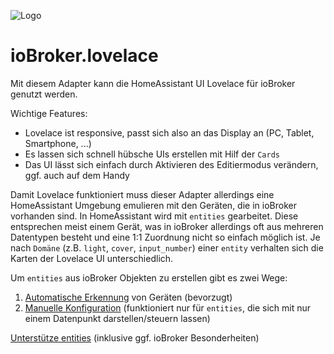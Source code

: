 ![Logo](../../admin/lovelace.png)
# ioBroker.lovelace

Mit diesem Adapter kann die HomeAssistant UI Lovelace für ioBroker genutzt werden.

Wichtige Features:
* Lovelace ist responsive, passt sich also an das Display an (PC, Tablet, Smartphone, ...)
* Es lassen sich schnell hübsche UIs erstellen mit Hilf der `Cards`
* Das UI lässt sich einfach durch Aktivieren des Editiermodus verändern, ggf. auch auf dem Handy

Damit Lovelace funktioniert muss dieser Adapter allerdings eine HomeAssistant Umgebung emulieren mit den Geräten, 
die in ioBroker vorhanden sind. In HomeAssistant wird mit `entities` gearbeitet. Diese entsprechen meist einem Gerät,
was in ioBroker allerdings oft aus mehreren Datentypen besteht und eine 1:1 Zuordnung nicht so einfach möglich ist. 
Je nach `Domäne` (z.B. `light`, `cover`, `input_number`) einer `entity` verhalten sich die Karten der Lovelace UI unterschiedlich.   

Um `entities` aus ioBroker Objekten zu erstellen gibt es zwei Wege:
1. [Automatische Erkennung](automatic_entities.md) von Geräten (bevorzugt)
2. [Manuelle Konfiguration](manual_entities.md) (funktioniert nur für `entities`, die sich mit nur einem Datenpunkt darstellen/steuern lassen)

[Unterstütze entities](supported_entities.md) (inklusive ggf. ioBroker Besonderheiten) 

